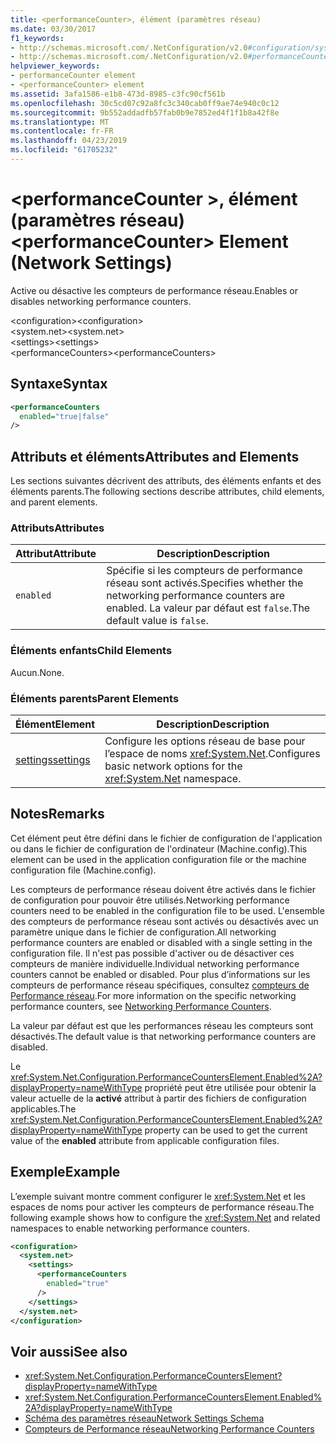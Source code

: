 ```yaml
---
title: <performanceCounter>, élément (paramètres réseau)
ms.date: 03/30/2017
f1_keywords:
- http://schemas.microsoft.com/.NetConfiguration/v2.0#configuration/system.net/settings/performanceCounters
- http://schemas.microsoft.com/.NetConfiguration/v2.0#performanceCounters
helpviewer_keywords:
- performanceCounter element
- <performanceCounter> element
ms.assetid: 3afa1586-e1b8-473d-8985-c3fc90cf561b
ms.openlocfilehash: 30c5cd07c92a8fc3c340cab0ff9ae74e940c0c12
ms.sourcegitcommit: 9b552addadfb57fab0b9e7852ed4f1f1b8a42f8e
ms.translationtype: MT
ms.contentlocale: fr-FR
ms.lasthandoff: 04/23/2019
ms.locfileid: "61705232"
---
```

# <a name="performancecounter-element-network-settings"></a><span data-ttu-id="3da1b-102">\<performanceCounter >, élément (paramètres réseau)</span><span class="sxs-lookup"><span data-stu-id="3da1b-102">\<performanceCounter> Element (Network Settings)</span></span>
<span data-ttu-id="3da1b-103">Active ou désactive les compteurs de performance réseau.</span><span class="sxs-lookup"><span data-stu-id="3da1b-103">Enables or disables networking performance counters.</span></span>  
  
 <span data-ttu-id="3da1b-104">\<configuration></span><span class="sxs-lookup"><span data-stu-id="3da1b-104">\<configuration></span></span>  
<span data-ttu-id="3da1b-105">\<system.net></span><span class="sxs-lookup"><span data-stu-id="3da1b-105">\<system.net></span></span>  
<span data-ttu-id="3da1b-106">\<settings></span><span class="sxs-lookup"><span data-stu-id="3da1b-106">\<settings></span></span>  
<span data-ttu-id="3da1b-107">\<performanceCounters></span><span class="sxs-lookup"><span data-stu-id="3da1b-107">\<performanceCounters></span></span>  
  
## <a name="syntax"></a><span data-ttu-id="3da1b-108">Syntaxe</span><span class="sxs-lookup"><span data-stu-id="3da1b-108">Syntax</span></span>  
  
```xml  
<performanceCounters  
  enabled="true|false"  
/>  
```  
  
## <a name="attributes-and-elements"></a><span data-ttu-id="3da1b-109">Attributs et éléments</span><span class="sxs-lookup"><span data-stu-id="3da1b-109">Attributes and Elements</span></span>  
 <span data-ttu-id="3da1b-110">Les sections suivantes décrivent des attributs, des éléments enfants et des éléments parents.</span><span class="sxs-lookup"><span data-stu-id="3da1b-110">The following sections describe attributes, child elements, and parent elements.</span></span>  
  
### <a name="attributes"></a><span data-ttu-id="3da1b-111">Attributs</span><span class="sxs-lookup"><span data-stu-id="3da1b-111">Attributes</span></span>  
  
|<span data-ttu-id="3da1b-112">Attribut</span><span class="sxs-lookup"><span data-stu-id="3da1b-112">Attribute</span></span>|<span data-ttu-id="3da1b-113">Description</span><span class="sxs-lookup"><span data-stu-id="3da1b-113">Description</span></span>|  
|---------------|-----------------|  
|`enabled`|<span data-ttu-id="3da1b-114">Spécifie si les compteurs de performance réseau sont activés.</span><span class="sxs-lookup"><span data-stu-id="3da1b-114">Specifies whether the networking performance counters are enabled.</span></span> <span data-ttu-id="3da1b-115">La valeur par défaut est `false`.</span><span class="sxs-lookup"><span data-stu-id="3da1b-115">The default value is `false`.</span></span>|  
  
### <a name="child-elements"></a><span data-ttu-id="3da1b-116">Éléments enfants</span><span class="sxs-lookup"><span data-stu-id="3da1b-116">Child Elements</span></span>  
 <span data-ttu-id="3da1b-117">Aucun.</span><span class="sxs-lookup"><span data-stu-id="3da1b-117">None.</span></span>  
  
### <a name="parent-elements"></a><span data-ttu-id="3da1b-118">Éléments parents</span><span class="sxs-lookup"><span data-stu-id="3da1b-118">Parent Elements</span></span>  
  
|<span data-ttu-id="3da1b-119">Élément</span><span class="sxs-lookup"><span data-stu-id="3da1b-119">Element</span></span>|<span data-ttu-id="3da1b-120">Description</span><span class="sxs-lookup"><span data-stu-id="3da1b-120">Description</span></span>|  
|-------------|-----------------|  
|[<span data-ttu-id="3da1b-121">settings</span><span class="sxs-lookup"><span data-stu-id="3da1b-121">settings</span></span>](../../../../../docs/framework/configure-apps/file-schema/network/settings-element-network-settings.md)|<span data-ttu-id="3da1b-122">Configure les options réseau de base pour l’espace de noms <xref:System.Net>.</span><span class="sxs-lookup"><span data-stu-id="3da1b-122">Configures basic network options for the <xref:System.Net> namespace.</span></span>|  
  
## <a name="remarks"></a><span data-ttu-id="3da1b-123">Notes</span><span class="sxs-lookup"><span data-stu-id="3da1b-123">Remarks</span></span>  
 <span data-ttu-id="3da1b-124">Cet élément peut être défini dans le fichier de configuration de l'application ou dans le fichier de configuration de l'ordinateur (Machine.config).</span><span class="sxs-lookup"><span data-stu-id="3da1b-124">This element can be used in the application configuration file or the machine configuration file (Machine.config).</span></span>  
  
 <span data-ttu-id="3da1b-125">Les compteurs de performance réseau doivent être activés dans le fichier de configuration pour pouvoir être utilisés.</span><span class="sxs-lookup"><span data-stu-id="3da1b-125">Networking performance counters need to be enabled in the configuration file to be used.</span></span> <span data-ttu-id="3da1b-126">L'ensemble des compteurs de performance réseau sont activés ou désactivés avec un paramètre unique dans le fichier de configuration.</span><span class="sxs-lookup"><span data-stu-id="3da1b-126">All networking performance counters are enabled or disabled with a single setting in the configuration file.</span></span> <span data-ttu-id="3da1b-127">Il n'est pas possible d'activer ou de désactiver ces compteurs de manière individuelle.</span><span class="sxs-lookup"><span data-stu-id="3da1b-127">Individual networking performance counters cannot be enabled or disabled.</span></span> <span data-ttu-id="3da1b-128">Pour plus d’informations sur les compteurs de performance réseau spécifiques, consultez [compteurs de Performance réseau](../../../../../docs/framework/debug-trace-profile/performance-counters.md#networking).</span><span class="sxs-lookup"><span data-stu-id="3da1b-128">For more information on the specific networking performance counters, see [Networking Performance Counters](../../../../../docs/framework/debug-trace-profile/performance-counters.md#networking).</span></span>  
  
 <span data-ttu-id="3da1b-129">La valeur par défaut est que les performances réseau les compteurs sont désactivés.</span><span class="sxs-lookup"><span data-stu-id="3da1b-129">The default value is that networking performance counters are disabled.</span></span>  
  
 <span data-ttu-id="3da1b-130">Le <xref:System.Net.Configuration.PerformanceCountersElement.Enabled%2A?displayProperty=nameWithType> propriété peut être utilisée pour obtenir la valeur actuelle de la **activé** attribut à partir des fichiers de configuration applicables.</span><span class="sxs-lookup"><span data-stu-id="3da1b-130">The <xref:System.Net.Configuration.PerformanceCountersElement.Enabled%2A?displayProperty=nameWithType> property can be used to get the current value of the **enabled** attribute from applicable configuration files.</span></span>  
  
## <a name="example"></a><span data-ttu-id="3da1b-131">Exemple</span><span class="sxs-lookup"><span data-stu-id="3da1b-131">Example</span></span>  
 <span data-ttu-id="3da1b-132">L’exemple suivant montre comment configurer le <xref:System.Net> et les espaces de noms pour activer les compteurs de performance réseau.</span><span class="sxs-lookup"><span data-stu-id="3da1b-132">The following example shows how to configure the <xref:System.Net> and related namespaces to enable networking performance counters.</span></span>  
  
```xml  
<configuration>  
  <system.net>  
    <settings>  
      <performanceCounters  
        enabled="true"  
      />  
    </settings>  
  </system.net>  
</configuration>  
```  
  
## <a name="see-also"></a><span data-ttu-id="3da1b-133">Voir aussi</span><span class="sxs-lookup"><span data-stu-id="3da1b-133">See also</span></span>

- <xref:System.Net.Configuration.PerformanceCountersElement?displayProperty=nameWithType>
- <xref:System.Net.Configuration.PerformanceCountersElement.Enabled%2A?displayProperty=nameWithType>
- [<span data-ttu-id="3da1b-134">Schéma des paramètres réseau</span><span class="sxs-lookup"><span data-stu-id="3da1b-134">Network Settings Schema</span></span>](../../../../../docs/framework/configure-apps/file-schema/network/index.md)
- [<span data-ttu-id="3da1b-135">Compteurs de Performance réseau</span><span class="sxs-lookup"><span data-stu-id="3da1b-135">Networking Performance Counters</span></span>](../../../../../docs/framework/debug-trace-profile/performance-counters.md#networking)
